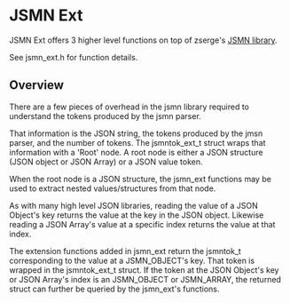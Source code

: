  JSMN Ext
 ===========
 JSMN Ext offers 3 higher level functions on top of zserge's [JSMN library](https://github.com/zserge/jsmn).  
 
 See jsmn_ext.h for function details.
 
 Overview
 -------- 
 There are a few pieces of overhead in the jsmn library required to understand the tokens produced by the jsmn parser.
 
 That information is the JSON string, the tokens produced by the jmsn parser, and the number of tokens.  The jsmntok_ext_t struct
 wraps that information with a 'Root' node. A root node is either a JSON structure (JSON object or JSON Array) or a JSON value token. 
 
 When the root node is a JSON structure, the jsmn_ext functions may be used to extract nested values/structures from that node.
 
 As with many high level JSON libraries, reading the value of a JSON Object's key returns the value at the key in the JSON object. Likewise reading a JSON Array's
 value at a specific index returns the value at that index.  
 
 The extension functions added in jsmn_ext return the jsmntok_t corresponding to the value at a JSMN_OBJECT's key. That token is wrapped in the jsmntok_ext_t struct. If the token at the JSON Object's key or JSON Array's index is an JSMN_OBJECT or JSMN_ARRAY, the returned struct can further be queried by the jsmn_ext's functions. 